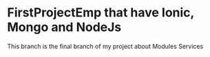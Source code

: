 # FirstProjectEmp that have Ionic, Mongo and NodeJs
This branch is the final branch of my project about Modules Services
